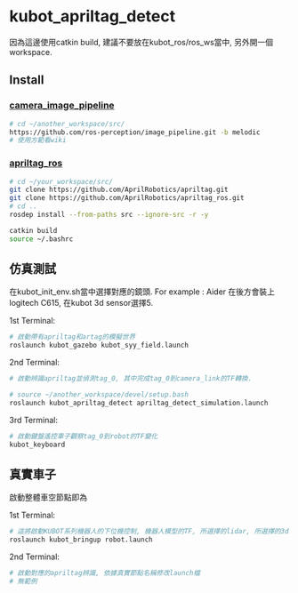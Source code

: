 # kubot_apriltag_detect

因為這邊使用catkin build, 建議不要放在kubot_ros/ros_ws當中, 另外開一個workspace.

## Install 
### [camera_image_pipeline](http://wiki.ros.org/image_pipeline)

```sh
# cd ~/another_workspace/src/
https://github.com/ros-perception/image_pipeline.git -b melodic
# 使用方範看wiki
```

### [apriltag_ros](http://wiki.ros.org/apriltag_ros)

```sh
# cd ~/your_workspace/src/
git clone https://github.com/AprilRobotics/apriltag.git
git clone https://github.com/AprilRobotics/apriltag_ros.git
# cd .. 
rosdep install --from-paths src --ignore-src -r -y 
```

```sh
catkin build
source ~/.bashrc
```

## 仿真測試

在kubot_init_env.sh當中選擇對應的鏡頭.
For example : Aider 在後方會裝上logitech C615, 在kubot 3d sensor選擇5.

1st Terminal:  

   ```sh
   # 啟動帶有apriltag和artag的模擬世界
   roslaunch kubot_gazebo kubot_syy_field.launch
   ```

2nd Terminal:

   ```sh
   # 啟動辨識apriltag並偵測tag_0, 其中完成tag_0到camera_link的TF轉換.

   # source ~/another_workspace/devel/setup.bash
   roslaunch kubot_apriltag_detect apriltag_detect_simulation.launch 
   ```

3rd Terminal:

   ```sh
   # 啟動鍵盤遙控車子觀察tag_0到robot的TF變化
   kubot_keyboard
   ```

## 真實車子

啟動整體車空節點即為

1st Terminal:  

   ```sh
   # 這將啟動KUBOT系列機器人的下位機控制, 機器人模型的TF, 所選擇的lidar, 所選擇的3d sensor
   roslaunch kubot_bringup robot.launch
   ```

2nd Terminal:

   ```sh
   # 啟動對應的apriltag辨識, 依據真實節點名稱修改launch檔
   # 無範例
   ```